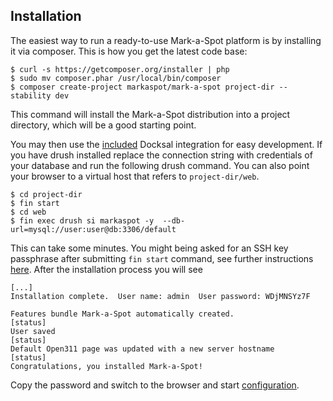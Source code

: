 
## Installation

The easiest way to run a ready-to-use Mark-a-Spot platform is by installing it via composer. This is how you get the latest code base:

```
$ curl -s https://getcomposer.org/installer | php
$ sudo mv composer.phar /usr/local/bin/composer
$ composer create-project markaspot/mark-a-spot project-dir --stability dev
```

This command will install the Mark-a-Spot distribution into a project directory, which will be a good starting point.

You may then use the [included](https://github.com/markaspot/mark-a-spot/tree/master/.docksal) Docksal integration for easy development.
If you have drush installed replace the connection string with credentials of your database and run the following drush command. You can also point your browser to a virtual host that refers to `project-dir/web`.



```
$ cd project-dir
$ fin start
$ cd web
$ fin exec drush si markaspot -y  --db-url=mysql://user:user@db:3306/default
```
This can take some minutes. You might being asked for an SSH key passphrase after submitting `fin start` command, see further instructions [here](http://docksal.readthedocs.io/en/master/getting-started/project-setup/). After the installation process you will see

```
[...]
Installation complete.  User name: admin  User password: WDjMNSYz7F

Features bundle Mark-a-Spot automatically created.                                                                                                              [status]
User saved                                                                                                                                                      [status]
Default Open311 page was updated with a new server hostname                                                                                                     [status]
Congratulations, you installed Mark-a-Spot!
```

Copy the password and switch to the browser and start [configuration](configuration.md).
